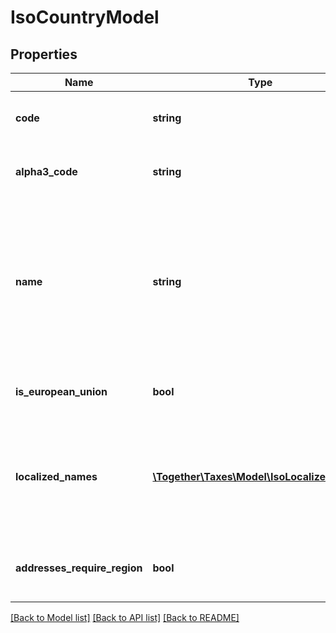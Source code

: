 # IsoCountryModel

## Properties
Name | Type | Description | Notes
------------ | ------------- | ------------- | -------------
**code** | **string** | The two character ISO 3166 country code | [optional] 
**alpha3_code** | **string** | The three character ISO 3166 country code | [optional] 
**name** | **string** | The full name of this country in uppercase.                For names in proper or formal case, or for names in other languages, please examine the &#x60;localizedNames&#x60; element for an appropriate name. | [optional] 
**is_european_union** | **bool** | True if this country is a member of the European Union | [optional] 
**localized_names** | [**\Together\Taxes\Model\IsoLocalizedName[]**](IsoLocalizedName.md) | A list of localized names in a variety of languages.                This list is maintained by the International Standards Organization. | [optional] 
**addresses_require_region** | **bool** | Whether or not this country requires a region in postal addresses. | [optional] 

[[Back to Model list]](../README.md#documentation-for-models) [[Back to API list]](../README.md#documentation-for-api-endpoints) [[Back to README]](../README.md)


